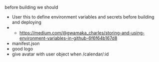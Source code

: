 before building we should

- User this to define environment variables and secrets before building and deploying
- - https://medium.com/@gwamaka_charles/storing-and-using-environment-variables-in-github-6f6f64b167d8
- manifest.json
- good logo
- give avatar with user object when /calendar/:id
